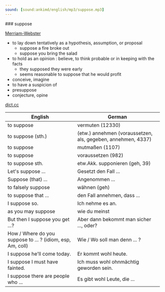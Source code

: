```yaml
---
sound: [sound:ankimd/english/mp3/suppose.mp3]
---
```


\### suppose

[Merriam-Webster](https://www.merriam-webster.com/dictionary/suppose)

- to lay down tentatively as a hypothesis, assumption, or proposal
    - suppose a fire broke out
    - suppose you bring the salad
- to hold as an opinion : believe, to think probable or in keeping with the facts
    - they supposed they were early
    - seems reasonable to suppose that he would profit
- conceive, imagine
- to have a suspicion of
- presuppose
- conjecture, opine

[dict.cc](https://www.dict.cc/suppose)

| English        | German       |
| -------------- | ------------ |
| to suppose | vermuten (12330) |
| to suppose (sth.) | (etw.) annehmen (voraussetzen, als, gegeben, annehmen, 4337) |
| to suppose | mutmaßen (1107) |
| to suppose | voraussetzen (982) |
| to suppose sth. | etw.Akk. supponieren (geh, 39) |
| Let's suppose ... | Gesetzt den Fall ... |
| Suppose (that) ... | Angenommen ... |
| to falsely suppose | wähnen (geh) |
| to suppose that ... | den Fall annehmen, dass ... |
| I suppose so. | Ich nehme es an. |
| as you may suppose | wie du meinst |
| But then I suppose you get ...? | Aber dann bekommt man sicher ..., oder? |
| How / Where do you suppose to ... ? (idiom, esp, Am, coll) | Wie / Wo soll man denn ... ? |
| I suppose he'll come today. | Er kommt wohl heute. |
| I suppose I must have fainted. | Ich muss wohl ohnmächtig geworden sein. |
| I suppose there are people who ... | Es gibt wohl Leute, die ... |
